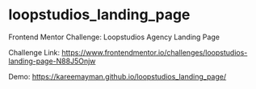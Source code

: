 # loopstudios_landing_page
Frontend Mentor Challenge: Loopstudios Agency Landing Page

Challenge Link: https://www.frontendmentor.io/challenges/loopstudios-landing-page-N88J5Onjw

Demo: https://kareemayman.github.io/loopstudios_landing_page/
